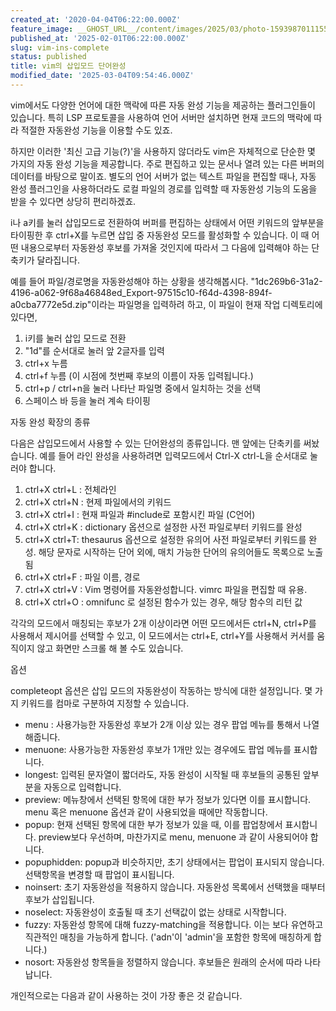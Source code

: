 ```yaml
---
created_at: '2020-04-04T06:22:00.000Z'
feature_image: __GHOST_URL__/content/images/2025/03/photo-1593987011155-542d44e8660e.jpeg
published_at: '2025-02-01T06:22:00.000Z'
slug: vim-ins-complete
status: published
title: vim의 삽입모드 단어완성
modified_date: '2025-03-04T09:54:46.000Z'
---
```


vim에서도 다양한 언어에 대한 맥락에 따른 자동 완성 기능을 제공하는 플러그인들이 있습니다. 특히 LSP 프로토콜을 사용하여 언어 서버만 설치하면 현재 코드의 맥락에 따라 적절한 자동완성 기능을 이용할 수도 있죠.

하지만 이러한 '최신 고급 기능(?)'을 사용하지 않더라도 vim은 자체적으로 단순한 몇 가지의 자동 완성 기능을 제공합니다. 주로 편집하고 있는 문서나 열려 있는 다른 버퍼의 데이터를 바탕으로 말이죠. 별도의 언어 서버가 없는 텍스트 파일을 편집할 때나, 자동 완성 플러그인을 사용하더라도 로컬 파일의 경로를 입력할 때 자동완성 기능의 도움을 받을 수 있다면 상당히 편리하겠죠.

i나 a키를 눌러 삽입모드로 전환하여 버퍼를 편집하는 상태에서 어떤 키워드의 앞부분을 타이핑한 후 ctrl+X를 누르면 삽입 중 자동완성 모드를 활성화할 수 있습니다. 이 때 어떤 내용으로부터 자동완성 후보를 가져올 것인지에 따라서 그 다음에 입력해야 하는 단축키가 달라집니다. 

예를 들어 파일/경로명을 자동완성해야 하는 상황을 생각해봅시다. "1dc269b6-31a2-4196-a062-9f68a46848ed_Export-97515c10-f64d-4398-894f-a0cba7772e5d.zip"이라는 파일명을 입력하려 하고, 이 파일이 현재 작업 디렉토리에 있다면,

1. i키를 눌러 삽입 모드로 전환
2. "1d"를 순서대로 눌러 앞 2글자를 입력
3. ctrl+x 누름
4. ctrl+f 누름 (이 시점에 첫번째 후보의 이름이 자동 입력됩니다.)
5. ctrl+p / ctrl+n을 눌러 나타난 파일명 중에서 일치하는 것을 선택
6. 스페이스 바 등을 눌러 계속 타이핑

자동 완성 확장의 종류

다음은 삽입모드에서 사용할 수 있는 단어완성의 종류입니다. 맨 앞에는 단축키를 써놨습니다. 예를 들어 라인 완성을 사용하려면 입력모드에서 Ctrl-X ctrl-L을 순서대로 눌러야 합니다.

1. ctrl+X ctrl+L : 전체라인
2. ctrl+X ctrl+N : 현제 파일에서의 키워드
3. ctrl+X ctrl+I : 현재 파일과 #include로 포함시킨 파일 (C언어)
4. ctrl+X ctrl+K : dictionary 옵션으로 설정한 사전 파일로부터 키워드를 완성
5. ctrl+X ctrl+T: thesaurus 옵션으로 설정한 유의어 사전 파일로부터 키워드를 완성. 해당 문자로 시작하는 단어 외에, 매치 가능한 단어의 유의어들도 목록으로 노출됨
6. ctrl+X ctrl+F : 파일 이름, 경로
7. ctrl+X ctrl+V :  Vim 명령어를 자동완성합니다. vimrc 파일을 편집할 때 유용.
8. ctrl+X ctrl+O : omnifunc 로 설정된 함수가 있는 경우, 해당 함수의 리턴 값

각각의 모드에서 매칭되는 후보가 2개 이상이라면 어떤 모드에서든 ctrl+N, ctrl+P를 사용해서 제시어를 선택할 수 있고, 이 모드에서는 ctrl+E, ctrl+Y를 사용해서 커서를 움직이지 않고 화면만 스크롤 해 볼 수도 있습니다.

옵션

completeopt 옵션은 삽입 모드의 자동완성이 작동하는 방식에 대한 설정입니다. 몇 가지 키워드를 컴마로 구분하여 지정할 수 있습니다. 

- menu : 사용가능한 자동완성 후보가 2개 이상 있는 경우 팝업 메뉴를 통해서 나열해줍니다. 
- menuone: 사용가능한 자동완성 후보가 1개만 있는 경우에도 팝업 메뉴를 표시합니다. 
- longest: 입력된 문자열이 짧더라도, 자동 완성이 시작될 때 후보들의 공통된 앞부분을 자동으로 입력합니다. 
- preview: 메뉴창에서 선택된 항목에 대한 부가 정보가 있다면 이를 표시합니다. menu 혹은 menuone 옵션과 같이 사용되었을 때에만 작동합니다. 
- popup: 현재 선택된 항목에 대한 부가 정보가 있을 때, 이를 팝업창에서 표시합니다. preview보다 우선하며, 마찬가지로 menu, menuone 과 같이 사용되어야 합니다. 
- popuphidden: popup과 비슷하지만, 초기 상태에서는 팝업이 표시되지 않습니다. 선택항목을 변경할 때 팝업이 표시됩니다. 
- noinsert: 초기 자동완성을 적용하지 않습니다. 자동완성 목록에서 선택했을 때부터 후보가 삽입됩니다.
- noselect: 자동완성이 호출될 때 초기 선택값이 없는 상태로 시작합니다. 
- fuzzy: 자동완성 항목에 대해 fuzzy-matching을 적용합니다. 이는 보다 유연하고 직관적인 매칭을 가능하게 합니다. ('adn'이 'admin'을 포함한 항목에 매칭하게 합니다.)
- nosort: 자동완성 항목들을 정렬하지 않습니다. 후보들은 원래의 순서에 따라 나타납니다. 

개인적으로는 다음과 같이 사용하는 것이 가장 좋은 것 같습니다.